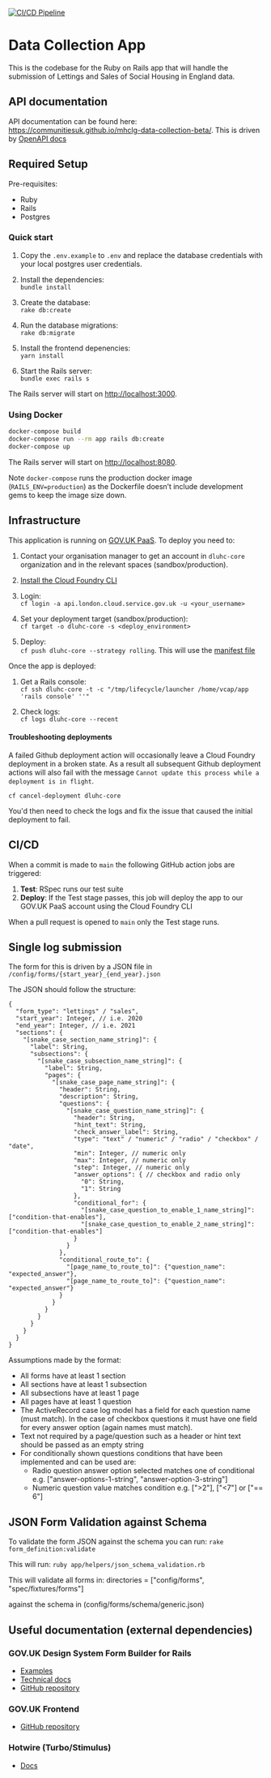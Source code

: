 [![CI/CD Pipeline](https://github.com/communitiesuk/mhclg-data-collection-beta/actions/workflows/pipeline.yml/badge.svg?branch=main&event=push)](https://github.com/communitiesuk/mhclg-data-collection-beta/actions/workflows/pipeline.yml)

# Data Collection App

This is the codebase for the Ruby on Rails app that will handle the submission of Lettings and Sales of Social Housing in England data.


## API documentation

API documentation can be found here: https://communitiesuk.github.io/mhclg-data-collection-beta/. This is driven by [OpenAPI docs](docs/api/DLUHC-CORE-Data.v1.json)


## Required Setup

Pre-requisites:

- Ruby
- Rails
- Postgres

### Quick start

1. Copy the `.env.example` to `.env` and replace the database credentials with your local postgres user credentials.

2. Install the dependencies:\
  `bundle install`

3. Create the database:\
  `rake db:create`

4. Run the database migrations:\
  `rake db:migrate`

5. Install the frontend depenencies:\
  `yarn install`

6. Start the Rails server:\
  `bundle exec rails s`

The Rails server will start on <http://localhost:3000>.

### Using Docker

```sh
docker-compose build
docker-compose run --rm app rails db:create
docker-compose up
```

The Rails server will start on <http://localhost:8080>.

Note `docker-compose` runs the production docker image (`RAILS_ENV=production`) as the Dockerfile doesn’t include development gems to keep the image size down.

## Infrastructure

This application is running on [GOV.UK PaaS](https://www.cloud.service.gov.uk/). To deploy you need to:

1. Contact your organisation manager to get an account in `dluhc-core` organization and in the relevant spaces (sandbox/production).

2. [Install the Cloud Foundry CLI](https://docs.cloudfoundry.org/cf-cli/install-go-cli.html)

3. Login:\
`cf login -a api.london.cloud.service.gov.uk -u <your_username>`

4. Set your deployment target (sandbox/production):\
`cf target -o dluhc-core -s <deploy_environment>`

5. Deploy:\
`cf push dluhc-core --strategy rolling`. This will use the [manifest file](manifest.yml)

Once the app is deployed:

1. Get a Rails console:\
`cf ssh dluhc-core -t -c "/tmp/lifecycle/launcher /home/vcap/app 'rails console' ''"`

2. Check logs:\
`cf logs dluhc-core --recent`

#### Troubleshooting deployments

A failed Github deployment action will occasionally leave a Cloud Foundry deployment in a broken state. As a result all subsequent Github deployment actions will also fail with the message `Cannot update this process while a deployment is in flight`.

`
cf cancel-deployment dluhc-core
`

You'd then need to check the logs and fix the issue that caused the initial deployment to fail.

## CI/CD

When a commit is made to `main` the following GitHub action jobs are triggered:

1. **Test**: RSpec runs our test suite
2. **Deploy**: If the Test stage passes, this job will deploy the app to our GOV.UK PaaS account using the Cloud Foundry CLI

When a pull request is opened to `main` only the Test stage runs.

## Single log submission

The form for this is driven by a JSON file in `/config/forms/{start_year}_{end_year}.json`

The JSON should follow the structure:

```jsonc
{
  "form_type": "lettings" / "sales",
  "start_year": Integer, // i.e. 2020
  "end_year": Integer, // i.e. 2021
  "sections": {
    "[snake_case_section_name_string]": {
      "label": String,
      "subsections": {
        "[snake_case_subsection_name_string]": {
          "label": String,
          "pages": {
            "[snake_case_page_name_string]": {
              "header": String,
              "description": String,
              "questions": {
                "[snake_case_question_name_string]": {
                  "header": String,
                  "hint_text": String,
                  "check_answer_label": String,
                  "type": "text" / "numeric" / "radio" / "checkbox" / "date",
                  "min": Integer, // numeric only
                  "max": Integer, // numeric only
                  "step": Integer, // numeric only
                  "answer_options": { // checkbox and radio only
                    "0": String,
                    "1": String
                  },
                  "conditional_for": {
                    "[snake_case_question_to_enable_1_name_string]": ["condition-that-enables"],
                    "[snake_case_question_to_enable_2_name_string]": ["condition-that-enables"]
                  }
                }
              },
              "conditional_route_to": {
                "[page_name_to_route_to]": {"question_name": "expected_answer"},
                "[page_name_to_route_to]": {"question_name": "expected_answer"}
              }
            }
          }
        }
      }
    }
  }
}
```

Assumptions made by the format:

- All forms have at least 1 section
- All sections have at least 1 subsection
- All subsections have at least 1 page
- All pages have at least 1 question
- The ActiveRecord case log model has a field for each question name (must match). In the case of checkbox questions it must have one field for every answer option (again names must match).
- Text not required by a page/question such as a header or hint text should be passed as an empty string
- For conditionally shown questions conditions that have been implemented and can be used are:
  - Radio question answer option selected matches one of conditional e.g. ["answer-options-1-string", "answer-option-3-string"]
  - Numeric question value matches condition e.g. [">2"], ["<7"] or ["== 6"]

## JSON Form Validation against Schema

To validate the form JSON against the schema you can run:
`rake form_definition:validate`

This will run:
`ruby app/helpers/json_schema_validation.rb`

This will validate all forms in:
directories = ["config/forms", "spec/fixtures/forms"]

against the schema in (config/forms/schema/generic.json)

## Useful documentation (external dependencies)

### GOV.UK Design System Form Builder for Rails

- [Examples](https://govuk-form-builder.netlify.app/)
- [Technical docs](https://www.rubydoc.info/gems/govuk_design_system_formbuilder/)
- [GitHub repository](https://github.com/DFE-Digital/govuk-formbuilder)

### GOV.UK Frontend

- [GitHub repository](https://github.com/alphagov/govuk-frontend)

### Hotwire (Turbo/Stimulus)

- [Docs](https://turbo.hotwired.dev/)
